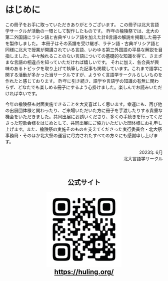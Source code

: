 # はじめに

この冊子をお手に取っていただきありがとうございます。 この冊子は北大言語学サークルが活動の一環として製作したものです。
昨年の楡陵祭では、北大の第二外国語にラテン語と古典ギリシア語を加えた計8言語の解説を掲載した冊子を製作しました。
本冊子はその系譜を受け継ぎ、ラテン語・古典ギリシア語と同様に北大で授業が開講されている言語、いわゆる第三外国語の平易な解説を目指しました。中々触れることのない言語についての基礎的な知識を得て、さまざまな言語の相違点を知っていただければ嬉しいです。
それに加え、各会員が興味のあるトピックを取り上げて執筆した記事も掲載しています。これまで語学に関する活動が多かった当サークルですが、ようやく言語学サークルらしいものを作れたと感じております。
昨年に引き続き、語学や言語学の知識の有無に関わらず、どなたでも楽しめる冊子にするよう心掛けました。楽しんでお読みいただければ幸いです。

今年の楡陵祭も対面実施できることを大変喜ばしく思います。幸運にも、再び他の出展団体様と関わったり、ご来場いただいた方に冊子を手渡したりする貴重な機会をいただきました。共同出展にお誘いくださり、多くの手続きを行ってくださった短歌会様をはじめとして、共同出展にご協力いただいた団体様にお礼申し上げます。また、楡陵祭の実施そのものを支えてくださった実行委員会・北大祭事務局・そのほか北大祭の運営に尽力されたすべての方々にも感謝申し上げます。

<p style="text-align: right;">
2023年 6月<br>
北大言語学サークル<br>
</p>

<div style="text-align: center!important; margin: 50px; ">
  <h2>公式サイト</h2>
  <a href="https://huling.org/">
    <img src="./qr.png" alt="公式サイトのQRコード">
    <h2 style="color: black; margin-top: 0em;">https://huling.org/</h2>
  </a>
</div>

